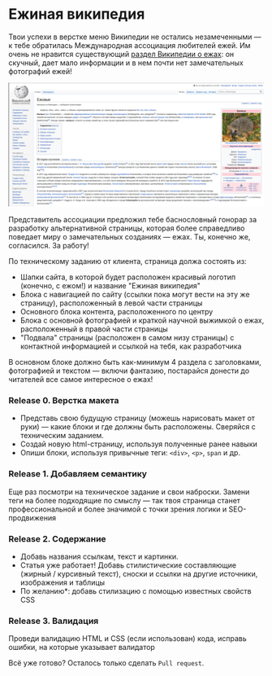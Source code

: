 # Ежиная википедия

Твои успехи в верстке меню Википедии не остались незамеченными — к тебе обратилась Международная ассоциация любителей ежей.
Им очень не нравится существующий [раздел Википедии о ежах](https://ru.wikipedia.org/wiki/%D0%95%D0%B6%D0%BE%D0%B2%D1%8B%D0%B5): он скучный, дает мало информации и в нем почти нет замечательных фотографий ежей!

![Википедия о ежах](hedgewiki.png "Википедия о ежах")

Представитель ассоциации предложил тебе баснословный гонорар за разработку альтернативной страницы, которая более справедливо поведает миру о замечательных созданиях — ежах. Ты, конечно же, согласился.
За работу!

По техническому заданию от клиента, страница должа состоять из:
- Шапки сайта, в которой будет расположен красивый логотип (конечно, с ежом!) и название "Ежиная википедия"
- Блока с навигацией по сайту (ссылки пока могут вести на эту же страницу), расположенный в левой части страницы
- Основного блока контента, расположенного по центру
- Блока с основной фотографией и краткой научной выжимкой о ежах, расположенный в правой части страницы
- "Подвала" страницы (расположен в самом низу страницы) с контактной информацией и ссылкой на тебя, как разработчика 

В основном блоке должно быть как-минимум 4 раздела с заголовками, фотографией и текстом — включи фантазию, постарайся донести до читателей все самое интересное о ежах!

### Release 0. Верстка макета
- Представь свою будущую страницу (можешь нарисовать макет от руки) — какие блоки и где должны быть расположены. Сверяйся с техническим заданием.
- Создай новую html-страницу, используя полученные ранее навыки
- Опиши блоки, используя привычные теги: `<div>`, `<p>`, `span` и др.

### Release 1. Добавляем семантику
Еще раз посмотри на техническое задание и свои наброски. Замени теги на более подходящие по смыслу — так твоя страница станет профессиональной и более значимой с точки зрения логики и SEO-продвижения

### Release 2. Содержание
- Добавь названия ссылкам, текст и картинки.
- Статья уже работает! Добавь стилистические составляющие (жирный / курсивный текст), сноски и ссылки на другие источники, изображения и таблицы
- По желанию*: добавь стилизацию с помощью известных свойств CSS


### Release 3. Валидация
Проведи валидацию HTML и CSS (если использован) кода, исправь ошибки, на которые указывает валидатор

Всё уже готово? Осталось только сделать `Pull request`.
